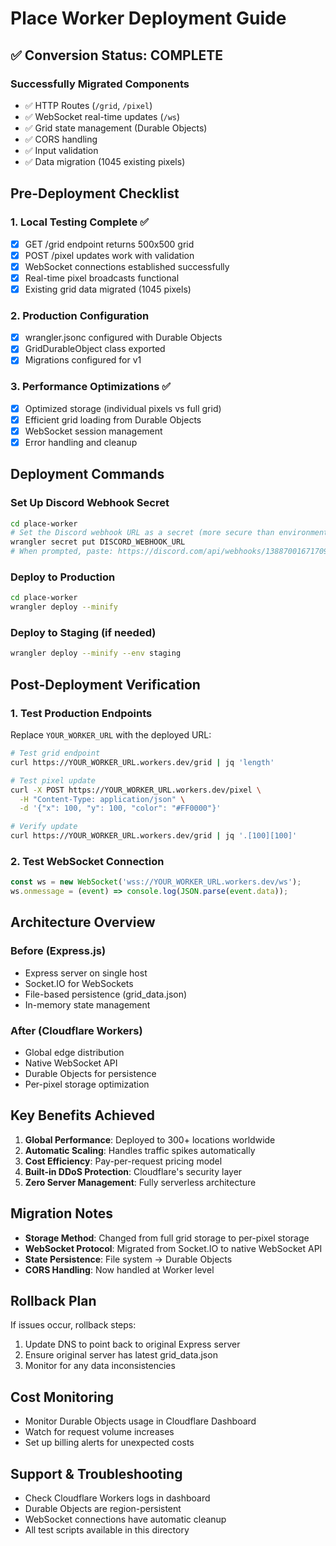 # Place Worker Deployment Guide

## ✅ Conversion Status: COMPLETE

### Successfully Migrated Components
- ✅ HTTP Routes (`/grid`, `/pixel`) 
- ✅ WebSocket real-time updates (`/ws`)
- ✅ Grid state management (Durable Objects)
- ✅ CORS handling
- ✅ Input validation
- ✅ Data migration (1045 existing pixels)

## Pre-Deployment Checklist

### 1. Local Testing Complete ✅
- [x] GET /grid endpoint returns 500x500 grid
- [x] POST /pixel updates work with validation  
- [x] WebSocket connections established successfully
- [x] Real-time pixel broadcasts functional
- [x] Existing grid data migrated (1045 pixels)

### 2. Production Configuration
- [x] wrangler.jsonc configured with Durable Objects
- [x] GridDurableObject class exported
- [x] Migrations configured for v1

### 3. Performance Optimizations ✅
- [x] Optimized storage (individual pixels vs full grid)
- [x] Efficient grid loading from Durable Objects
- [x] WebSocket session management
- [x] Error handling and cleanup

## Deployment Commands

### Set Up Discord Webhook Secret
```bash
cd place-worker
# Set the Discord webhook URL as a secret (more secure than environment variables)
wrangler secret put DISCORD_WEBHOOK_URL
# When prompted, paste: https://discord.com/api/webhooks/1388700167170953377/ovEsmIGQyGRU2Cu3mEAT4RtdkWYpOM-OKic_lzVFZmP0W1ofvIAJtpxkGYiu7zGFr83a
```

### Deploy to Production
```bash
cd place-worker
wrangler deploy --minify
```

### Deploy to Staging (if needed)
```bash
wrangler deploy --minify --env staging
```

## Post-Deployment Verification

### 1. Test Production Endpoints
Replace `YOUR_WORKER_URL` with the deployed URL:

```bash
# Test grid endpoint  
curl https://YOUR_WORKER_URL.workers.dev/grid | jq 'length'

# Test pixel update
curl -X POST https://YOUR_WORKER_URL.workers.dev/pixel \
  -H "Content-Type: application/json" \
  -d '{"x": 100, "y": 100, "color": "#FF0000"}'

# Verify update
curl https://YOUR_WORKER_URL.workers.dev/grid | jq '.[100][100]'
```

### 2. Test WebSocket Connection
```javascript
const ws = new WebSocket('wss://YOUR_WORKER_URL.workers.dev/ws');
ws.onmessage = (event) => console.log(JSON.parse(event.data));
```

## Architecture Overview

### Before (Express.js)
- Express server on single host
- Socket.IO for WebSockets  
- File-based persistence (grid_data.json)
- In-memory state management

### After (Cloudflare Workers)
- Global edge distribution
- Native WebSocket API
- Durable Objects for persistence  
- Per-pixel storage optimization

## Key Benefits Achieved

1. **Global Performance**: Deployed to 300+ locations worldwide
2. **Automatic Scaling**: Handles traffic spikes automatically  
3. **Cost Efficiency**: Pay-per-request pricing model
4. **Built-in DDoS Protection**: Cloudflare's security layer
5. **Zero Server Management**: Fully serverless architecture

## Migration Notes

- **Storage Method**: Changed from full grid storage to per-pixel storage
- **WebSocket Protocol**: Migrated from Socket.IO to native WebSocket API
- **State Persistence**: File system → Durable Objects
- **CORS Handling**: Now handled at Worker level

## Rollback Plan

If issues occur, rollback steps:
1. Update DNS to point back to original Express server
2. Ensure original server has latest grid_data.json
3. Monitor for any data inconsistencies

## Cost Monitoring

- Monitor Durable Objects usage in Cloudflare Dashboard
- Watch for request volume increases
- Set up billing alerts for unexpected costs

## Support & Troubleshooting  

- Check Cloudflare Workers logs in dashboard
- Durable Objects are region-persistent  
- WebSocket connections have automatic cleanup
- All test scripts available in this directory
